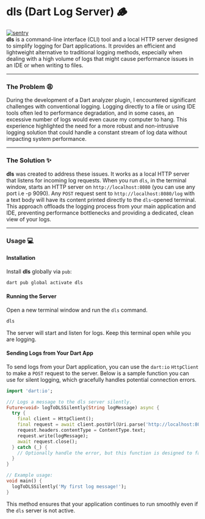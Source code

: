 # **dls (Dart Log Server)** 🪵
[![sentry](https://img.shields.io/pub/v/dls.svg?label=dls)](https://pub.dev/packages/dls)   
**dls** is a command-line interface (CLI) tool and a local HTTP server designed to simplify logging for Dart applications. It provides an efficient and lightweight alternative to traditional logging methods, especially when dealing with a high volume of logs that might cause performance issues in an IDE or when writing to files.

-----

### **The Problem** 😩

During the development of a Dart analyzer plugin, I encountered significant challenges with conventional logging. Logging directly to a file or using IDE tools often led to performance degradation, and in some cases, an excessive number of logs would even cause my computer to hang. This experience highlighted the need for a more robust and non-intrusive logging solution that could handle a constant stream of log data without impacting system performance.

-----

### **The Solution** ✨

**dls** was created to address these issues. It works as a local HTTP server that listens for incoming log requests. When you run `dls`, in the terminal window, starts an HTTP server on `http://localhost:8080` (you can use any port i.e -p 9090). Any `POST` request sent to `http://localhost:8080/log` with a text body will have its content printed directly to the `dls`-opened terminal. This approach offloads the logging process from your main application and IDE, preventing performance bottlenecks and providing a dedicated, clean view of your logs.

-----

### **Usage** 💻

#### **Installation**

Install **dls** globally via `pub`:

```bash
dart pub global activate dls
```

#### **Running the Server**

Open a new terminal window and run the `dls` command.

```bash
dls
```

The server will start and listen for logs. Keep this terminal open while you are logging.

#### **Sending Logs from Your Dart App**

To send logs from your Dart application, you can use the `dart:io` `HttpClient` to make a `POST` request to the server. Below is a sample function you can use for silent logging, which gracefully handles potential connection errors.

```dart
import 'dart:io';

/// Logs a message to the dls server silently.
Future<void> logToDLSSilently(String logMessage) async {
  try {
    final client = HttpClient();
    final request = await client.postUrl(Uri.parse('http://localhost:8080/log'));
    request.headers.contentType = ContentType.text;
    request.write(logMessage);
    await request.close();
  } catch (_) {
    // Optionally handle the error, but this function is designed to fail silently.
  }
}

// Example usage:
void main() {
  logToDLSSilently('My first log message!');
}
```

This method ensures that your application continues to run smoothly even if the `dls` server is not active.

